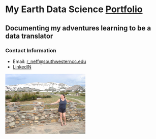 # My Earth Data Science [Portfolio](https://bioncphilic.github.io)
## Documenting my adventures learning to be a data translator
### Contact Information
* Email: r_neff@southwesterncc.edu
* [LinkedIN](https://www.linkedin.com/in/randi-neff-b7a27823b/)
<img src="/img/003-WYsm.jpg" alt="Snow on mountains in Wyoming in July" width="50%"/> 
